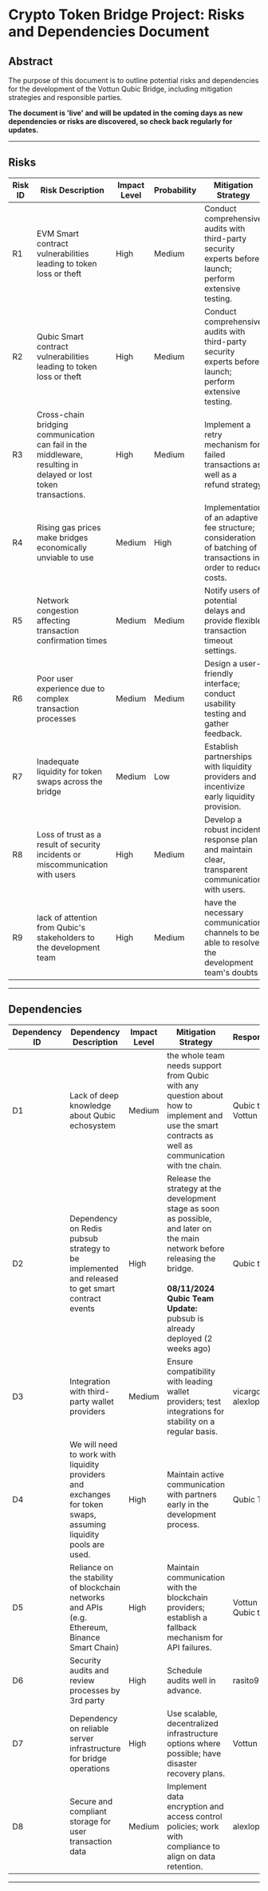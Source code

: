 # Crypto Token Bridge Project: Risks and Dependencies Document

## Abstract
The purpose of this document is to outline potential risks and dependencies for the development of the Vottun Qubic Bridge, including mitigation strategies and responsible parties.

**The document is 'live' and will be updated in the coming days as new dependencies or risks are discovered, so check back regularly for updates.**

---

## Risks

| Risk ID | Risk Description | Impact Level | Probability | Mitigation Strategy | Responsible |
|---------|-------------------|--------------|-------------|----------------------|-------------|
| R1      | EVM Smart contract vulnerabilities leading to token loss or theft | High          | Medium      | Conduct comprehensive audits with third-party security experts before launch; perform extensive testing. | ceseshi |
| R2      | Qubic Smart contract vulnerabilities leading to token loss or theft | High          | Medium      | Conduct comprehensive audits with third-party security experts before launch; perform extensive testing. | anarojoagusti |
| R3      | Cross-chain bridging communication can fail in the middleware, resulting in delayed or lost token transactions. | High          | Medium      | Implement a retry mechanism for failed transactions as well as a refund strategy | alexlopezt |
| R4      | Rising gas prices make bridges economically unviable to use | Medium        | High        | Implementation of an adaptive fee structure; consideration of batching of transactions in order to reduce costs. | alexlopezt, rasito99 |
| R5      | Network congestion affecting transaction confirmation times | Medium        | Medium      | Notify users of potential delays and provide flexible transaction timeout settings. | alexlopezt |
| R6      | Poor user experience due to complex transaction processes | Medium        | Medium      | Design a user-friendly interface; conduct usability testing and gather feedback. | bmora-Vottun, vicargo |
| R7      | Inadequate liquidity for token swaps across the bridge | Medium        | Low         | Establish partnerships with liquidity providers and incentivize early liquidity provision. | Qubic team |
| R8     | Loss of trust as a result of security incidents or miscommunication with users | High          | Medium      | Develop a robust incident response plan and maintain clear, transparent communication with users. | TBD |
|R9      |lack of attention from Qubic's stakeholders to the development team | High | Medium | have the necessary communication channels to be able to resolve the development team's doubts | Qubic Team |

---

## Dependencies

| Dependency ID | Dependency Description | Impact Level | Mitigation Strategy | Responsible |
|---------------|------------------------|--------------|----------------------|-------------|
| D1           | Lack of deep knowledge about Qubic echosystem | Medium        | the whole team needs support from Qubic with any question about how to implement and use the smart contracts as well as communication with tne chain. | Qubic team, Vottun team |
| D2            | Dependency on Redis pubsub strategy to be implemented and released to get smart contract events | High          | Release the strategy at the development stage as soon as possible, and later on the main network before releasing the bridge.<br><br>**08/11/2024 Qubic Team Update:** pubsub is already deployed (2 weeks ago) | Qubic team |
| D3            | Integration with third-party wallet providers | Medium        | Ensure compatibility with leading wallet providers; test integrations for stability on a regular basis. | vicargo - alexlopezt |
| D4            | We will need to work with liquidity providers and exchanges for token swaps, assuming liquidity pools are used. | High          | Maintain active communication with partners early in the development process. | Qubic Team |
| D5            | Reliance on the stability of blockchain networks and APIs (e.g. Ethereum, Binance Smart Chain) | High          | Maintain communication with the blockchain providers; establish a fallback mechanism for API failures. | Vottun team, Qubic team |
| D6            | Security audits and review processes by 3rd party | High          | Schedule audits well in advance. | rasito99 |
| D7            | Dependency on reliable server infrastructure for bridge operations | High          | Use scalable, decentralized infrastructure options where possible; have disaster recovery plans. | Vottun Team |
| D8           | Secure and compliant storage for user transaction data | Medium        | Implement data encryption and access control policies; work with compliance to align on data retention. | alexlopezt |


---
